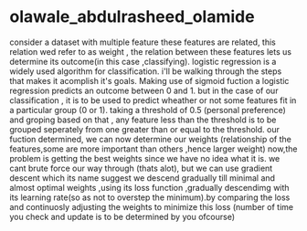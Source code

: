 # olawale_abdulrasheed_olamide
consider a dataset with multiple feature these features are related, this relation wed refer to as weight , 
the relation between these features lets us determine its outcome(in this case ,classifying).
logistic regression is a widely used algorithm for classification.
i'll be walking through the steps that makes it acomplish it's goals.
Making use of sigmoid fuction a logistic regression predicts an outcome between 0 and 1.
but in the case of our classification , it is to be used to predict wheather or not some features fit in a particular group (0 or 1). taking a threshold of 0.5 (personal preference) and groping based on that , any feature less than the threshold is to be grouped seperately from one greater than or equal to the threshold.
our fuction determined, we can now determine our weights (relationship of the features,some are more important than others ,hence larger weight)
now,the problem is getting the best weights since we have no idea what it is.  we cant brute force our way through (thats alot), but we can use gradient descent which its name suggest we descend gradually till minimal and almost optimal weights ,using its loss function ,gradually descendimg with its learning rate(so as not to overstep the minimum).by comparing the loss and continuosly adjusting the weights to minimize this loss (number of time you check and update is to be determined by you ofcourse)
